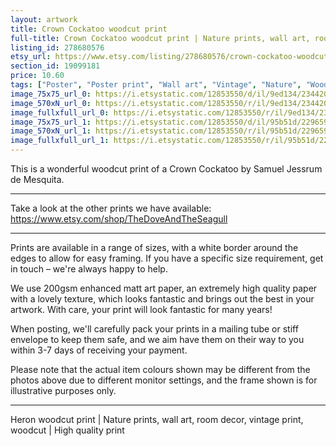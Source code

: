 ```yaml
---
layout: artwork
title: Crown Cockatoo woodcut print 
full-title: Crown Cockatoo woodcut print | Nature prints, wall art, room decor, vintage print, woodcut print, parrot | High quality print
listing_id: 278680576
etsy_url: https://www.etsy.com/listing/278680576/crown-cockatoo-woodcut-print-nature?utm_source=ds&utm_medium=api&utm_campaign=api
section_id: 19099181
price: 10.60
tags: ["Poster", "Poster print", "Wall art", "Vintage", "Nature", "Woodcut", "Nature print", "Wildlife print", "Black and white", "Vintage print", "Parrot", "Cockatoo", "High quality print"]
image_75x75_url_0: https://i.etsystatic.com/12853550/d/il/9ed134/2344201191/il_75x75.2344201191_mc2c.jpg?version=0
image_570xN_url_0: https://i.etsystatic.com/12853550/r/il/9ed134/2344201191/il_570xN.2344201191_mc2c.jpg
image_fullxfull_url_0: https://i.etsystatic.com/12853550/r/il/9ed134/2344201191/il_fullxfull.2344201191_mc2c.jpg
image_75x75_url_1: https://i.etsystatic.com/12853550/d/il/95b51d/2296592128/il_75x75.2296592128_9bob.jpg?version=0
image_570xN_url_1: https://i.etsystatic.com/12853550/r/il/95b51d/2296592128/il_570xN.2296592128_9bob.jpg
image_fullxfull_url_1: https://i.etsystatic.com/12853550/r/il/95b51d/2296592128/il_fullxfull.2296592128_9bob.jpg
---
```

This is a wonderful woodcut print of a Crown Cockatoo by Samuel Jessrum de Mesquita.

---

Take a look at the other prints we have available:
https://www.etsy.com/shop/TheDoveAndTheSeagull

---

Prints are available in a range of sizes, with a white border around the edges to allow for easy framing. If you have a specific size requirement, get in touch – we&#39;re always happy to help.

We use 200gsm enhanced matt art paper, an extremely high quality paper with a lovely texture, which looks fantastic and brings out the best in your artwork. With care, your print will look fantastic for many years!

When posting, we&#39;ll carefully pack your prints in a mailing tube or stiff envelope to keep them safe, and we aim have them on their way to you within 3-7 days of receiving your payment.

Please note that the actual item colours shown may be different from the photos above due to different monitor settings, and the frame shown is for illustrative purposes only.

---

Heron woodcut print | Nature prints, wall art, room decor, vintage print, woodcut | High quality print
